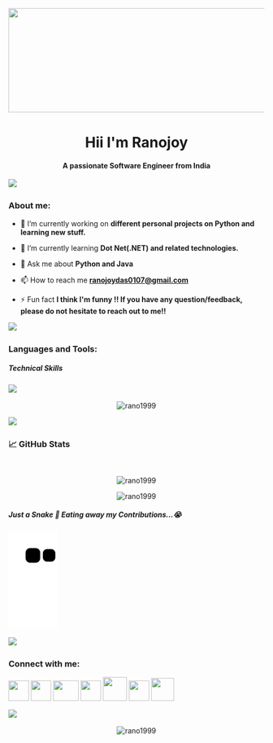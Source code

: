 <p align="center"><img src="https://thumbs.gfycat.com/KindDistortedIrrawaddydolphin-size_restricted.gif" height="205" width="2000"/></p>
<h1 align="center">Hii I'm Ranojoy</h1>
<h4 align="center">A passionate Software Engineer from India</h4>

<a href="https://www.youtube.com/watch?v=dQw4w9WgXcQ"><img src="https://user-images.githubusercontent.com/73097560/115834477-dbab4500-a447-11eb-908a-139a6edaec5c.gif"></a>

<h3 align="left">About me:</h3>

- 🔭 I’m currently working on **different personal projects on Python and learning new stuff.**

- 🌱 I’m currently learning **Dot Net(.NET) and related technologies.**

- 💬 Ask me about **Python and Java**

- 📫 How to reach me **ranojoydas0107@gmail.com**

- ⚡ Fun fact **I think I'm funny !! If you have any question/feedback, please do not hesitate to reach out to me!!**

<a href="https://www.youtube.com/watch?v=dQw4w9WgXcQ"><img src="https://user-images.githubusercontent.com/73097560/115834477-dbab4500-a447-11eb-908a-139a6edaec5c.gif" ></a>
</br>
</p>
<h3 align="left">Languages and Tools:</h5>
<h5>Technical Skills</h6>

<p align="left">
  <a href="https://skillicons.dev">
    <img src="https://skillicons.dev/icons?i=c,cpp,cs,java,py,js,html,css,dotnet,mysql,sqlite,git,github,vscode,visualstudio," />
  </a>
</p>

<p align="center"> <img src="https://github-readme-stats.vercel.app/api/top-langs?username=rano1999&show_icons=true&locale=en&layout=compact" alt="rano1999" height="205" width="500"/></p>

<a href="https://www.youtube.com/watch?v=dQw4w9WgXcQ"><img src="https://user-images.githubusercontent.com/73097560/115834477-dbab4500-a447-11eb-908a-139a6edaec5c.gif"></a>

  
<h3>📈 GitHub Stats</h3>
</br>
<p align="center"><img src="https://github-readme-streak-stats.herokuapp.com/?user=rano1999&theme=algolia" alt="rano1999"  alt="Thelalitagarwal"  /></p>
<p align="center"><img src="https://github-readme-stats.vercel.app/api?username=rano1999&show_icons=true&theme=algolia" alt="rano1999" height="205" width="1000"/>
<h5>Just a Snake 🐍 Eating away my Contributions...😭</h5>

![snake gif](https://github.com/MeghnaS21/MeghnaS21/blob/output/github-contribution-grid-snake.svg)
  
<a href="https://www.youtube.com/watch?v=dQw4w9WgXcQ"><img src="https://user-images.githubusercontent.com/73097560/115834477-dbab4500-a447-11eb-908a-139a6edaec5c.gif"></a>
 
<h3 align="left">Connect with me:</h3>

<a href="https://www.facebook.com/ranojoy.das.33" target="_blank"><img src="https://www.edigitalagency.com.au/wp-content/uploads/Facebook-logo-blue-circle-large-transparent-png.png" height="40" width="40"/></a>&nbsp;<a href="https://www.instagram.com/the._crazy_soul/?igshid=MzNlNGNkZWQ4Mg%3D%3D" target="_blank"><img src="https://png.pngtree.com/png-vector/20221018/ourmid/pngtree-instagram-icon-png-image_6315974.png" height="40" width="40"/></a>&nbsp;<a href="https://www.youtube.com/@rano5890" target="_blank"><img src="https://www.freepnglogos.com/uploads/youtube-play-red-logo-png-transparent-background-6.png" height="40" width="50"/></a>&nbsp;<a href="https://www.linkedin.com/in/ranojoy-das-6538371a0" target="_blank"><img src="https://freelogopng.com/images/all_img/1656996409linkedin-symbol.png" height="40" width="40"/></a>&nbsp;<a href="https://github.com/Rano1999" target="_blank"><img src="https://img.icons8.com/?size=512&id=AZOZNnY73haj&format=png" height="47" width="47"/></a>&nbsp;<a href="https://auth.geeksforgeeks.org/user/rano1999/practice" target="_blank"><img src="https://encrypted-tbn0.gstatic.com/images?q=tbn:ANd9GcQqvFVpivQkBMns3rV68nBe2xMaJaD9pStMOfdtBDRkEYH-Sy3Nns__vsVt-nM1c5KxiuM&usqp=CAU" height="40" width="40"/></a>&nbsp;<a href="https://www.leetcode.com/rano1999" target="_blank"><img src="https://upload.wikimedia.org/wikipedia/commons/1/19/LeetCode_logo_black.png" height="45" width="45"/></a>
  

<a href="https://www.youtube.com/watch?v=dQw4w9WgXcQ"><img src="https://user-images.githubusercontent.com/73097560/115834477-dbab4500-a447-11eb-908a-139a6edaec5c.gif"></a>
  
<p align="center"> <img src="https://komarev.com/ghpvc/?username=rano1999&label=Profile%20views&color=0e75b6&style=flat" alt="rano1999" /> </p>



